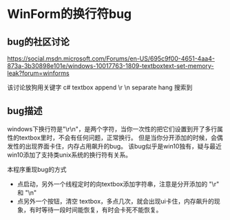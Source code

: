 # WinForm的换行符bug

## bug的社区讨论
https://social.msdn.microsoft.com/Forums/en-US/695c9f00-4651-4aa4-873a-3b30898e101e/windows-10017763-1809-textboxtext-set-memory-leak?forum=winforms

该讨论放狗用关键字 c# textbox append \r  \n separate hang 搜索到

## bug描述
windows下换行符是"\r\n"，是两个字符，当你一次性的把它们设置到开了多行属性的textbox里时，不会有任何问题，正常换行。
但是当你分开添加的时候，会偶发性的出现界面卡住，内存占用飙升的bug。
该bug似乎是win10独有，疑与最近win10添加了支持类unix系统的换行符有关系。

本程序重现bug的方式
* 点启动，另外一个线程定时的向textbox添加字符串，注意是分开添加的 "\r" 和 "\n"
* 点另外一个按钮，清空 textbox，多点几次，就会出现ui卡住，内存飙升的现象，有时等待一段时间能恢复，有时会卡死不能恢复。